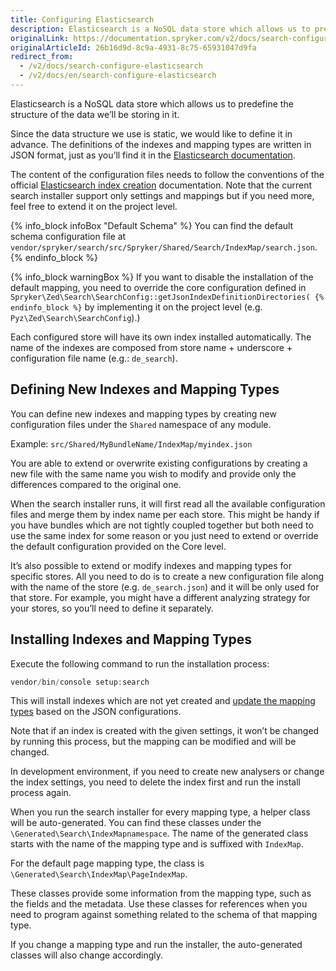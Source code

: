 ```yaml
---
title: Configuring Elasticsearch
description: Elasticsearch is a NoSQL data store which allows us to predefine the structure of the data we’ll be storing in it.
originalLink: https://documentation.spryker.com/v2/docs/search-configure-elasticsearch
originalArticleId: 26b16d9d-8c9a-4931-8c75-65931047d9fa
redirect_from:
  - /v2/docs/search-configure-elasticsearch
  - /v2/docs/en/search-configure-elasticsearch
---
```


Elasticsearch is a NoSQL data store which allows us to predefine the structure of the data we’ll be storing in it.

Since the data structure we use is static, we would like to define it in advance. The definitions of the indexes and mapping types are written in JSON format, just as you’ll find it in the [Elasticsearch documentation](https://www.elastic.co/guide/index.html?ultron=%5BEL%5D-%5BB%5D-%5BEMEA-General%5D-Exact&blade=adwords-s&Device=c&thor=elasticsearch%20documentation&gclid=EAIaIQobChMIhqvutbfJ5QIVB6WaCh3GYA3CEAAYASAAEgL-RPD_BwE).

The content of the configuration files needs to follow the conventions of the official [Elasticsearch index creation](https://www.elastic.co/guide/en/elasticsearch/reference/current/indices-create-index.html) documentation. Note that the current search installer support only settings and mappings but if you need more, feel free to extend it on the project level.

{% info_block infoBox "Default Schema" %}
You can find the default schema configuration file at `vendor/spryker/search/src/Spryker/Shared/Search/IndexMap/search.json`.
{% endinfo_block %}

{% info_block warningBox %}
If you want to disable the installation of the default mapping, you need to override the core configuration defined in `Spryker\Zed\Search\SearchConfig::getJsonIndexDefinitionDirectories(
{% endinfo_block %}` by implementing it on the project level (e.g. `Pyz\Zed\Search\SearchConfig`).)

Each configured store will have its own index installed automatically. The name of the indexes are composed from store name + underscore + configuration file name (e.g.: `de_search`).

## Defining New Indexes and Mapping Types
You can define new indexes and mapping types by creating new configuration files under the `Shared` namespace of any module.

Example:
`src/Shared/MyBundleName/IndexMap/myindex.json`

You are able to extend or overwrite existing configurations by creating a new file with the same name you wish to modify and provide only the differences compared to the original one.

When the search installer runs, it will first read all the available configuration files and merge them by index name per each store. This might be handy if you have bundles which are not tightly coupled together but both need to use the same index for some reason or you just need to extend or override the default configuration provided on the Core level.

It’s also possible to extend or modify indexes and mapping types for specific stores. All you need to do is to create a new configuration file along with the name of the store (e.g. `de_search.json`) and it will be only used for that store. For example, you might have a different analyzing strategy for your stores, so you’ll need to define it separately.

## Installing Indexes and Mapping Types
Execute the following command to run the installation process:
```php
vendor/bin/console setup:search
```
This will install indexes which are not yet created and [update the mapping types](https://www.elastic.co/guide/en/elasticsearch/reference/current/indices-put-mapping.html) based on the JSON configurations.

Note that if an index is created with the given settings, it won’t be changed by running this process, but the mapping can be modified and will be changed.

In development environment, if you need to create new analysers or change the index settings, you need to delete the index first and run the install process again.

When you run the search installer for every mapping type, a helper class will be auto-generated. You can find these classes under the `\Generated\Search\IndexMapnamespace`. The name of the generated class starts with the name of the mapping type and is suffixed with `IndexMap`.

For the default page mapping type, the class is `\Generated\Search\IndexMap\PageIndexMap`.

These classes provide some information from the mapping type, such as the fields and the metadata. Use these classes for references when you need to program against something related to the schema of that mapping type.

If you change a mapping type and run the installer, the auto-generated classes will also change accordingly.
